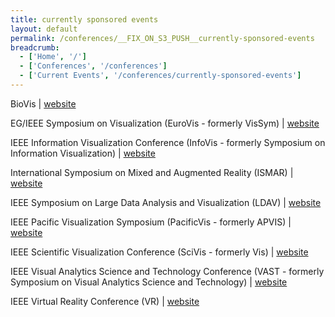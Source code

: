 ```yaml
---
title: currently sponsored events
layout: default
permalink: /conferences/__FIX_ON_S3_PUSH__currently-sponsored-events
breadcrumb:
  - ['Home', '/']
  - ['Conferences', '/conferences']
  - ['Current Events', '/conferences/currently-sponsored-events']
---
```



 
BioVis | <a href="http://biovis.net/" target="blank">website </a><br />

EG/IEEE Symposium on Visualization (EuroVis - formerly VisSym) | <a href="https://conferences.eg.org/egev20/" target="blank">website</a><br />

IEEE Information Visualization Conference (InfoVis - formerly Symposium on Information Visualization) | <a href="http://ieeevis.org/" target="blank">website</a><br />

International Symposium on Mixed and Augmented Reality (ISMAR) | <a href="http://ismar.net/" target="blank">website</a><br />

IEEE Symposium on Large Data Analysis and Visualization (LDAV) | <a href="https://ldav.org/" target="blank">website</a>
 
IEEE Pacific Visualization Symposium (PacificVis - formerly APVIS) | <a href="http://pvis.org" target="blank">website</a><br />

IEEE Scientific Visualization Conference (SciVis - formerly Vis) | <a href="http://ieeevis.org/" target="blank">website</a><br />

IEEE Visual Analytics Science and Technology Conference (VAST - formerly Symposium on Visual Analytics Science and Technology) | <a href="http://ieeevis.org/" target="blank">website</a><br />

IEEE Virtual Reality Conference (VR) | <a href="http://ieeevr.org/" target="blank">website</a><br />
 
 
